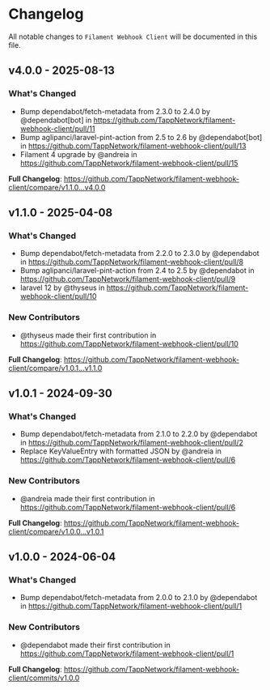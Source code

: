 # Changelog

All notable changes to `Filament Webhook Client` will be documented in this file.

## v4.0.0 - 2025-08-13

### What's Changed

* Bump dependabot/fetch-metadata from 2.3.0 to 2.4.0 by @dependabot[bot] in https://github.com/TappNetwork/filament-webhook-client/pull/11
* Bump aglipanci/laravel-pint-action from 2.5 to 2.6 by @dependabot[bot] in https://github.com/TappNetwork/filament-webhook-client/pull/13
* Filament 4 upgrade by @andreia in https://github.com/TappNetwork/filament-webhook-client/pull/15

**Full Changelog**: https://github.com/TappNetwork/filament-webhook-client/compare/v1.1.0...v4.0.0

## v1.1.0 - 2025-04-08

### What's Changed

* Bump dependabot/fetch-metadata from 2.2.0 to 2.3.0 by @dependabot in https://github.com/TappNetwork/filament-webhook-client/pull/8
* Bump aglipanci/laravel-pint-action from 2.4 to 2.5 by @dependabot in https://github.com/TappNetwork/filament-webhook-client/pull/9
* laravel 12 by @thyseus in https://github.com/TappNetwork/filament-webhook-client/pull/10

### New Contributors

* @thyseus made their first contribution in https://github.com/TappNetwork/filament-webhook-client/pull/10

**Full Changelog**: https://github.com/TappNetwork/filament-webhook-client/compare/v1.0.1...v1.1.0

## v1.0.1 - 2024-09-30

### What's Changed

* Bump dependabot/fetch-metadata from 2.1.0 to 2.2.0 by @dependabot in https://github.com/TappNetwork/filament-webhook-client/pull/2
* Replace KeyValueEntry with formatted JSON by @andreia in https://github.com/TappNetwork/filament-webhook-client/pull/6

### New Contributors

* @andreia made their first contribution in https://github.com/TappNetwork/filament-webhook-client/pull/6

**Full Changelog**: https://github.com/TappNetwork/filament-webhook-client/compare/v1.0.0...v1.0.1

## v1.0.0 - 2024-06-04

### What's Changed

* Bump dependabot/fetch-metadata from 2.0.0 to 2.1.0 by @dependabot in https://github.com/TappNetwork/filament-webhook-client/pull/1

### New Contributors

* @dependabot made their first contribution in https://github.com/TappNetwork/filament-webhook-client/pull/1

**Full Changelog**: https://github.com/TappNetwork/filament-webhook-client/commits/v1.0.0
